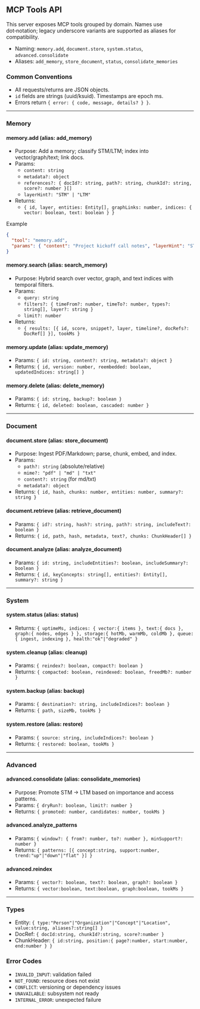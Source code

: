 ## MCP Tools API

This server exposes MCP tools grouped by domain. Names use dot‑notation; legacy underscore variants are supported as aliases for compatibility.

- Naming: `memory.add`, `document.store`, `system.status`, `advanced.consolidate`
- Aliases: `add_memory`, `store_document`, `status`, `consolidate_memories`

### Common Conventions

- All requests/returns are JSON objects.
- `id` fields are strings (uuid/ksuid). Timestamps are epoch ms.
- Errors return `{ error: { code, message, details? } }`.

---

### Memory

#### memory.add (alias: add_memory)
- Purpose: Add a memory; classify STM/LTM; index into vector/graph/text; link docs.
- Params:
  - `content: string`
  - `metadata?: object`
  - `references?: { docId?: string, path?: string, chunkId?: string, score?: number }[]`
  - `layerHint?: "STM" | "LTM"`
- Returns:
  - `{ id, layer, entities: Entity[], graphLinks: number, indices: { vector: boolean, text: boolean } }`

Example
```json
{
  "tool": "memory.add",
  "params": { "content": "Project kickoff call notes", "layerHint": "STM" }
}
```

#### memory.search (alias: search_memory)
- Purpose: Hybrid search over vector, graph, and text indices with temporal filters.
- Params:
  - `query: string`
  - `filters?: { timeFrom?: number, timeTo?: number, types?: string[], layer?: string }`
  - `limit?: number`
- Returns:
  - `{ results: [{ id, score, snippet?, layer, timeline?, docRefs?: DocRef[] }], tookMs }`

#### memory.update (alias: update_memory)
- Params: `{ id: string, content?: string, metadata?: object }`
- Returns: `{ id, version: number, reembedded: boolean, updatedIndices: string[] }`

#### memory.delete (alias: delete_memory)
- Params: `{ id: string, backup?: boolean }`
- Returns: `{ id, deleted: boolean, cascaded: number }`

---

### Document

#### document.store (alias: store_document)
- Purpose: Ingest PDF/Markdown; parse, chunk, embed, and index.
- Params:
  - `path?: string` (absolute/relative)
  - `mime?: "pdf" | "md" | "txt"`
  - `content?: string` (for md/txt)
  - `metadata?: object`
- Returns: `{ id, hash, chunks: number, entities: number, summary?: string }`

#### document.retrieve (alias: retrieve_document)
- Params: `{ id?: string, hash?: string, path?: string, includeText?: boolean }`
- Returns: `{ id, path, hash, metadata, text?, chunks: ChunkHeader[] }`

#### document.analyze (alias: analyze_document)
- Params: `{ id: string, includeEntities?: boolean, includeSummary?: boolean }`
- Returns: `{ id, keyConcepts: string[], entities?: Entity[], summary?: string }`

---

### System

#### system.status (alias: status)
- Returns: `{ uptimeMs, indices: { vector:{ items }, text:{ docs }, graph:{ nodes, edges } }, storage:{ hotMb, warmMb, coldMb }, queue:{ ingest, indexing }, health:"ok"|"degraded" }`

#### system.cleanup (alias: cleanup)
- Params: `{ reindex?: boolean, compact?: boolean }`
- Returns: `{ compacted: boolean, reindexed: boolean, freedMb?: number }`

#### system.backup (alias: backup)
- Params: `{ destination?: string, includeIndices?: boolean }`
- Returns: `{ path, sizeMb, tookMs }`

#### system.restore (alias: restore)
- Params: `{ source: string, includeIndices?: boolean }`
- Returns: `{ restored: boolean, tookMs }`

---

### Advanced

#### advanced.consolidate (alias: consolidate_memories)
- Purpose: Promote STM → LTM based on importance and access patterns.
- Params: `{ dryRun?: boolean, limit?: number }`
- Returns: `{ promoted: number, candidates: number, tookMs }`

#### advanced.analyze_patterns
- Params: `{ window?: { from?: number, to?: number }, minSupport?: number }`
- Returns: `{ patterns: [{ concept:string, support:number, trend:"up"|"down"|"flat" }] }`

#### advanced.reindex
- Params: `{ vector?: boolean, text?: boolean, graph?: boolean }`
- Returns: `{ vector:boolean, text:boolean, graph:boolean, tookMs }`

---

### Types

- Entity: `{ type:"Person"|"Organization"|"Concept"|"Location", value:string, aliases?:string[] }`
- DocRef: `{ docId:string, chunkId?:string, score?:number }`
- ChunkHeader: `{ id:string, position:{ page?:number, start:number, end:number } }`

### Error Codes

- `INVALID_INPUT`: validation failed
- `NOT_FOUND`: resource does not exist
- `CONFLICT`: versioning or dependency issues
- `UNAVAILABLE`: subsystem not ready
- `INTERNAL_ERROR`: unexpected failure

